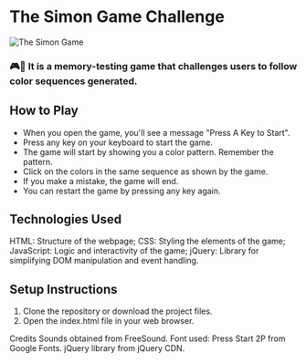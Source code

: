 # The Simon Game Challenge

![The Simon Game](https://github.com/andreeaispas/Project5_TheSimonGame/blob/main/Sectiunea%2020_Simon%20Game%20Challenge/SimonGameMain.jpg)

### 🎮🎨 It is a memory-testing game that challenges users to follow color sequences generated.

## How to Play
- When you open the game, you'll see a message "Press A Key to Start".
- Press any key on your keyboard to start the game.
- The game will start by showing you a color pattern. Remember the pattern.
- Click on the colors in the same sequence as shown by the game.
- If you make a mistake, the game will end.
- You can restart the game by pressing any key again.

## Technologies Used
HTML: Structure of the webpage;
CSS: Styling the elements of the game;
JavaScript: Logic and interactivity of the game;
jQuery: Library for simplifying DOM manipulation and event handling.

## Setup Instructions
1. Clone the repository or download the project files.
2. Open the index.html file in your web browser.

Credits
Sounds obtained from FreeSound.
Font used: Press Start 2P from Google Fonts.
jQuery library from jQuery CDN.
